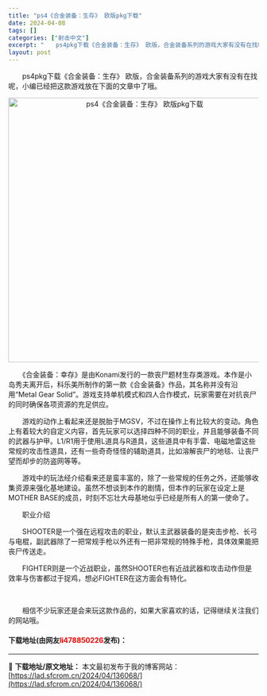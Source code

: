 ```yaml
---
title: "ps4《合金装备：生存》 欧版pkg下载"
date: 2024-04-08
tags: []
categories: ["射击中文"]
excerpt: "　　ps4pkg下载《合金装备：生存》 欧版，合金装备系列的游戏大家有没有在找呢，小编已经把这款游戏放在下面的文章中了哦。 　　《合金装备：幸存》是由Konami发行的一款丧尸题材生存类游戏。本作是小岛秀夫离开后，科乐美所制作的第一款《合金装备》作品，其名称并没有沿用&ldquo;Metal Gea&hellip;"
layout: post
---
```


 <p>　　ps4pkg下载《合金装备：生存》 欧版，合金装备系列的游戏大家有没有在找呢，小编已经把这款游戏放在下面的文章中了哦。</p> <p align="center"><img align="" border="0" src="https://lad.sfcrom.cn/wp-content/uploads/2024/04/20240408_66135eb391d1e.webp" width="533" alt="ps4《合金装备：生存》 欧版pkg下载" /></p> <p>　　《合金装备：幸存》是由Konami发行的一款丧尸题材生存类游戏。本作是小岛秀夫离开后，科乐美所制作的第一款《合金装备》作品，其名称并没有沿用&ldquo;Metal Gear Solid&rdquo;。游戏支持单机模式和四人合作模式，玩家需要在对抗丧尸的同时确保各项资源的充足供应。</p> <p>　　游戏的动作上看起来还是脱胎于MGSV，不过在操作上有比较大的变动。角色上有着较大的自定义内容，首先玩家可以选择四种不同的职业，并且能够装备不同的武器与护甲。L1/R1用于使用L道具与R道具，这些道具中有手雷、电磁地雷这些常规的攻击性道具，还有一些奇奇怪怪的辅助道具，比如溶解丧尸的地毯、让丧尸望而却步的防盗网等等。</p> <p>　　游戏中的玩法经介绍看来还是蛮丰富的，除了一些常规的任务之外，还能够收集资源来强化基地建设。虽然不想谈到本作的剧情，但本作的玩家在设定上是MOTHER BASE的成员，时刻不忘壮大母基地似乎已经是所有人的第一使命了。</p> <p>　　职业介绍</p> <p>　　SHOOTER是一个强在远程攻击的职业，默认主武器装备的是突击步枪、长弓与电棍，副武器除了一把常规手枪以外还有一把非常规的特殊手枪，具体效果能把丧尸传送走。</p> <p>　　FIGHTER则是一个近战职业，虽然SHOOTER也有近战武器和攻击动作但是效率与伤害都过于捉鸡，想必FIGHTER在这方面会有特化。</p> <p>&nbsp;</p> <p>　　相信不少玩家还是会来玩这款作品的，如果大家喜欢的话，记得继续关注我们的网站哦。</p> <p><h4>下载地址(由网友<font color="red">li478850226</font>发布)：</h4></p> 

---
📖 **下载地址/原文地址：** 本文最初发布于我的博客网站：[https://lad.sfcrom.cn/2024/04/136068/](https://lad.sfcrom.cn/2024/04/136068/)
